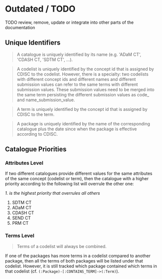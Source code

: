 # Outdated / TODO

TODO review, remove, update or integrate into other parts of the documentation

## Unique Identifiers

> A catalogue is uniquely identified by its name (e.g. 'ADaM CT', 'CDASH CT, 'SDTM CT', ...).

> A codelist is uniquely identified by the concept id that is assigned by CDISC to the codelist.
> However, there is a specialty: two codelists with different concept ids and different names and different submission
> values can refer to the same terms with different submission values. These submission values need to
> be merged into the same term persisting the different submission values as code_ and name_submission_value.

> A term is uniquely identified by the concept id that is assigned by CDISC to the term.

> A package is uniquely identified by the name of the corresponding catalogue plus
the date since when the package is effective according to CDISC.


## Catalogue Priorities

### Attributes Level

If two different catalogues provide different values for the same attributes of the same concept (codelist or term),
then the catalogue with a higher priority according to the following list will overrule the other one:

_1. is the highest priority that overrules all others_
1. SDTM CT
1. ADaM CT
1. CDASH CT
1. SEND CT
1. PRM CT

### Terms Level

> Terms of a codelist will always be combined.

If one of the packages has more terms in a codelist compared to another package,
then all the terms of both packages will be listed under that codelist.
However, it is still tracked which package contained which terms in that codelist
(cf. `(:Package)-[:CONTAINS_TERM]->(:Term)`).


